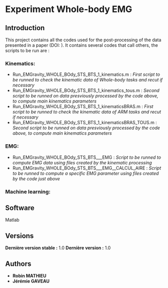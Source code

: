 # Experiment Whole-body EMG



## Introduction

This project contains all the codes used for the post-processing of the data presented in a paper (DOI: ).
It contains several codes that call others, the scripts to be run are :
### Kinematics:
- Run_EMGravity_WHOLE_BOdy_STS_BTS_1_kinematics.m : *First script to be runned to check the kinematic data of Whole-body tasks and recut if necessary*
- Run_EMGravity_WHOLE_BOdy_STS_BTS_1_kinematics_tous.m : *Second script to be runned on data presviously processed by the code above, to compute main kinematics parameters*
- Run_EMGravity_WHOLE_BOdy_STS_BTS_1_kinematicsBRAS.m : *First script to be runned to check the kinematic data of *ARM tasks* and recut if necessary*
- Run_EMGravity_WHOLE_BOdy_STS_BTS_1_kinematicsBRAS_TOUS.m : *Second script to be runned on data presviously processed by the code above, to compute main kinematics parameters*
  
### EMG:
- Run_EMGravity_WHOLE_BOdy_STS_BTS___EMG : *Script to be runned to compute EMG data using files created by the kinematic processing*
- Run_EMGravity_WHOLE_BOdy_STS_BTS___EMG__CALCUL_AIRE : *Script to be runned to compute a specific EMG parameter using files created by the code just above*
  
### Machine learning:



## Software
Matlab

## Versions
**Dernière version stable :** 1.0
**Dernière version :** 1.0

## Authors
* **Robin MATHIEU**
* **Jérémie GAVEAU**
